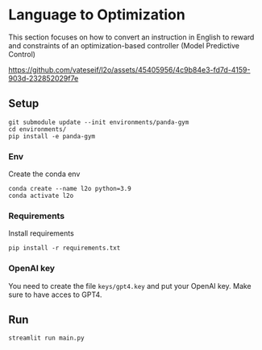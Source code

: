 # Language to Optimization
This section focuses on how to convert an instruction in English to reward and constraints of an optimization-based controller (Model Predictive Control)


https://github.com/vateseif/l2o/assets/45405956/4c9b84e3-fd7d-4159-903d-232852029f7e


## Setup
~~~
git submodule update --init environments/panda-gym
cd environments/
pip install -e panda-gym
~~~
### Env
Create the conda env
~~~
conda create --name l2o python=3.9
conda activate l2o
~~~
### Requirements
Install requirements
~~~
pip install -r requirements.txt
~~~
### OpenAI key
You need to create the file `keys/gpt4.key` and put your OpenAI key. Make sure to have acces to GPT4. 

## Run
~~~
streamlit run main.py
~~~
